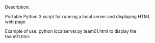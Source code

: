 Description:

Portable Python 3 script for running a local server and displaying HTML web page.

Example of use:
python localserver.py team01.html to display the team01.html
